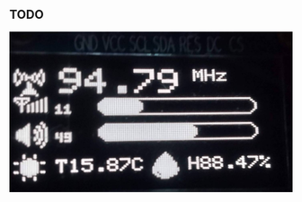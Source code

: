 TODO
---------------------------------



![ image ](https://github.com/gavinlyonsrepo/FM_RADIO_PICO/blob/main/extra/images/radiodata.jpg)
 

